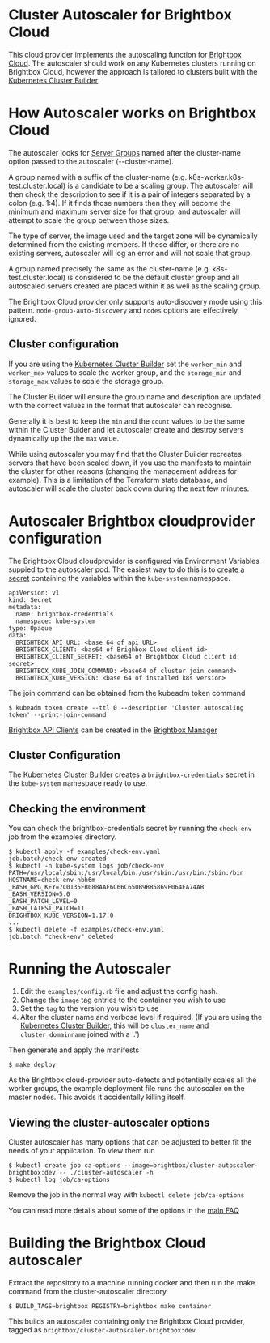 # Cluster Autoscaler for Brightbox Cloud

This cloud provider implements the autoscaling function for
[Brightbox Cloud](https://www.brightbox.com). The autoscaler should
work on any Kubernetes clusters running on Brightbox Cloud, however
the approach is tailored to clusters built with the [Kubernetes Cluster
Builder](https://github.com/brightbox/kubernetes-cluster)

# How Autoscaler works on Brightbox Cloud

The autoscaler looks for [Server
Groups](https://www.brightbox.com/docs/guides/cli/server-groups/) named
after the cluster-name option passed to the autoscaler (--cluster-name).

A group named with a suffix of the cluster-name
(e.g. k8s-worker.k8s-test.cluster.local) is a candidate to be a scaling
group. The autoscaler will then check the description to see if it is
a pair of integers separated by a colon (e.g. 1:4). If it finds those
numbers then they will become the minimum and maximum server size for
that group, and autoscaler will attempt to scale the group between those sizes.

The type of server, the image used  and the target zone will be
dynamically determined from the existing members. If these differ, or
there are no existing servers, autoscaler will log an error and will not
scale that group.

A group named precisely the same as the cluster-name
(e.g. k8s-test.cluster.local) is considered to be the default cluster
group and all autoscaled servers created are placed within it as well
as the scaling group.

The Brightbox Cloud provider only supports auto-discovery mode using
this pattern. `node-group-auto-discovery` and `nodes` options are
effectively ignored.

## Cluster configuration

If you are using the [Kubernetes Cluster
Builder](https://github.com/brightbox/kubernetes-cluster) set the
`worker_min` and `worker_max` values to scale the worker group, and the
`storage_min` and `storage_max` values to scale the storage group.

The Cluster Builder will ensure the group name and description are
updated with the correct values in the format that autoscaler can recognise.

Generally it is best to keep the `min` and the `count` values to be the
same within the Cluster Buider and let autoscaler create and destroy
servers dynamically up the the `max` value.

While using autoscaler you may find that the Cluster Builder recreates
servers that have been scaled down, if you use the manifests to maintain
the cluster for other reasons (changing the management address for
example). This is a limitation of the Terraform state database, and
autoscaler will scale the cluster back down during the next few minutes.

# Autoscaler Brightbox cloudprovider configuration

The Brightbox Cloud cloudprovider is configured via Environment Variables
suppied to the autoscaler pod. The easiest way to do this is to [create
a secret](https://kubernetes.io/docs/concepts/configuration/secret/#creating-a-secret-manually) containing the variables within the `kube-system` namespace.

```
apiVersion: v1
kind: Secret
metadata:
  name: brightbox-credentials
  namespace: kube-system
type: Opaque
data:
  BRIGHTBOX_API_URL: <base 64 of api URL>
  BRIGHTBOX_CLIENT: <bas64 of Brighbox Cloud client id>
  BRIGHTBOX_CLIENT_SECRET: <base64 of Brightbox Cloud client id secret>
  BRIGHTBOX_KUBE_JOIN_COMMAND: <base64 of cluster join command>
  BRIGHTBOX_KUBE_VERSION: <base 64 of installed k8s version>
```

The join command can be obtained from the kubeadm token command

```
$ kubeadm token create --ttl 0 --description 'Cluster autoscaling token' --print-join-command
```

[Brightbox API
Clients](https://www.brightbox.com/docs/guides/manager/api-clients/)
can be created in the [Brightbox
Manager](https://www.brightbox.com/docs/guides/manager/)

## Cluster Configuration

The [Kubernetes Cluster
Builder](https://github.com/brightbox/kubernetes-cluster) creates a
`brightbox-credentials` secret in the `kube-system` namespace ready
to use.

## Checking the environment

You can check the brightbox-credentials secret by running the `check-env` job from the examples directory.

```
$ kubectl apply -f examples/check-env.yaml
job.batch/check-env created
$ kubectl -n kube-system logs job/check-env
PATH=/usr/local/sbin:/usr/local/bin:/usr/sbin:/usr/bin:/sbin:/bin
HOSTNAME=check-env-hbh6m
_BASH_GPG_KEY=7C0135FB088AAF6C66C650B9BB5869F064EA74AB
_BASH_VERSION=5.0
_BASH_PATCH_LEVEL=0
_BASH_LATEST_PATCH=11
BRIGHTBOX_KUBE_VERSION=1.17.0
...
$ kubectl delete -f examples/check-env.yaml
job.batch "check-env" deleted
```

# Running the Autoscaler

1. Edit the `examples/config.rb` file and adjust the config hash.
2. Change the `image` tag entries to the container you wish to use
3. Set the `tag` to the version you wish to use
3. Alter the cluster name and verbose level if
required. (If you are using the [Kubernetes Cluster
Builder](https://github.com/brightbox/kubernetes-cluster), this will be
`cluster_name` and `cluster_domainname` joined with a '.')

Then generate and apply the manifests
```
$ make deploy
```
As the Brightbox cloud-provider auto-detects and potentially scales all
the worker groups, the example deployment file runs the autoscaler on
the master nodes. This avoids it accidentally killing itself.

## Viewing the cluster-autoscaler options

Cluster autoscaler has many options that can be adjusted to better fit the needs of your application. To view them run

```
$ kubectl create job ca-options --image=brightbox/cluster-autoscaler-brightbox:dev -- ./cluster-autoscaler -h
$ kubectl log job/ca-options
```

Remove the job in the normal way with `kubectl delete job/ca-options`

You can read more details about some of the options in the [main FAQ](../../FAQ.md)


# Building the Brightbox Cloud autoscaler

Extract the repository to a machine running docker and then run the make command from the cluster-autoscaler directory

```
$ BUILD_TAGS=brightbox REGISTRY=brightbox make container
```

This builds an autoscaler containing only the Brightbox Cloud provider, tagged as `brightbox/cluster-autoscaler-brightbox:dev`.

